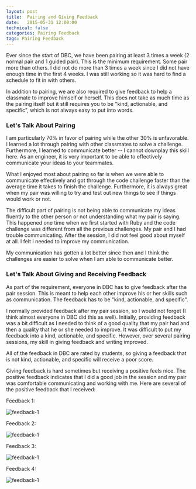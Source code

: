 ```yaml
---
layout: post
title:  Pairing and Giving Feedback
date:   2015-05-31 12:00:00
technical: false
categories: Pairing Feedback
tags: Pairing Feedback
---
```


Ever since the start of DBC, we have been pairing at least 3 times a week (2 normal pair and 1 guided pair). This is the minimum requirement. Some pair more than others. I did not do more than 3 times a week since I did not have enough time in the first 4 weeks. I was still working so it was hard to find a schedule to fit in with others.

In addition to pairing, we are also required to give feedback to help a classmate to improve himself or herself. This does not take as much time as the pairing itself but it still requires you to be "kind, actionable, and specific", which is not always easy to put into words.

<h3>Let's Talk About Pairing</h3>          

I am particularly 70% in favor of pairing while the other 30% is unfavorable. I learned a lot through pairing with other classmates to solve a challenge. Furthermore, I learned to communicate better -- I cannot downplay this skill here. As an engineer, it is very important to be able to effectively communicate your ideas to your teammates.

What I enjoyed most about pairing so far is when we were able to communicate effectively and got through the code challenge faster than the average time it takes to finish the challenge. Furthermore, it is always great when my pair was willing to try and test out new things to see if things would work or not.

The difficult part of pairing is not being able to communicate my ideas fluently to the other person or not understanding what my pair is saying. This happened one time when we first started with Ruby and the code challenge was different from all the previous challenges. My pair and I had trouble communicating. After the session, I did not feel good about myself at all. I felt I needed to improve my communication.

My communication has gotten a lot better since then and I think the challenges are easier to solve when I am able to communicate better.

<h3>Let's Talk About Giving and Receiving Feedback</h3>

As part of the requirement, everyone in DBC has to give feedback after the pair session. This is meant to help each other improve his or her skills such as communication. The feedback has to be "kind, actionable, and specific".

I normally provided feedback after my pair session, so I would not forget (I think almost everyone in DBC did this as well). Initially, providing feedback was a bit difficult as I needed to think of a good quality that my pair had and then a quality that he or she needed to improve. It was difficult to put my feedback into a kind, actionable, and specific. However, over several pairing sessions, my skill in giving feedback and writing improved.

All of the feedback in DBC are rated by students, so giving a feedback that is not kind, actionable, and specific will receive a poor score.

Giving feedback is hard sometimes but receiving a positive feels nice. The positive feedback indicates that I did a good job in the session and my pair was comfortable communicating and working with me. Here are several of the positive feedback that I received:

Feedback 1:
  
  ![feedback-1](../../../../../../assets/images/feedback-1.png "Feedback 1")

Feedback 2:
  
  ![feedback-1](../../../../../../assets/images/feedback-2.png "Feedback 2")

Feedback 3:
  
  ![feedback-1](../../../../../../assets/images/feedback-3.png "Feedback 3")

Feedback 4:
  
  ![feedback-1](../../../../../../assets/images/feedback-4.png "Feedback 4")
